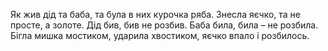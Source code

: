 Як жив дід та баба, та була в них курочка ряба. Знесла яєчко, та не просте, а золоте. Дід бив, бив не розбив. Баба била, била – не розбила. Бігла мишка мостиком, ударила хвостиком, яєчко впало і розбилось.
